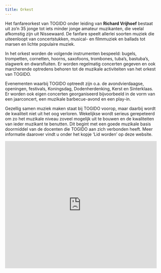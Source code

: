 ```yaml
---
title: Orkest
---
```


Het fanfareorkest van TOGIDO onder leiding van **Richard Vrijhoef** bestaat uit zo’n 35 jonge tot iets minder jonge amateur muzikanten, die veelal afkomstig zijn uit Nissewaard. De fanfare speelt allerlei soorten muziek die uiteenloopt van concertstukken, musical- en filmmuziek en ballads tot marsen en lichte populaire muziek.

In het orkest worden de volgende instrumenten bespeeld: bugels, trompetten, cornetten, hoorns, saxofoons, trombones, tuba’s, bastuba’s, slagwerk en dwarsfluiten. Er worden regelmatig concerten gegeven en ook marcherende optredens behoren tot de muzikale activiteiten van het orkest van TOGIDO.

Evenementen waarbij TOGIDO optreedt zijn o.a. de avondvierdaagse, openingen, festivals, Koningsdag, Dodenherdenking, Kerst en Sinterklaas. Er worden ook eigen concerten georganiseerd bijvoorbeeld in de vorm van een jaarconcert, een muzikale barbecue-avond en een play-in.

Gezellig samen muziek maken staat bij TOGIDO voorop, maar daarbij wordt de kwaliteit niet uit het oog verloren. Wekelijkse wordt serieus gerepeteerd om zo het muzikale niveau zoveel mogelijk uit te bouwen en de kwaliteiten van ieder muzikant te benutten. Dit begint met een goede muzikale basis doormiddel van de docenten die TOGIDO aan zich verbonden heeft. Meer informatie daarover vindt u onder het kopje ‘Lid worden’ op deze website.

<iframe src="https://www.facebook.com/plugins/post.php?href=https%3A%2F%2Fwww.facebook.com%2Ftogidohekelingen%2Fposts%2Fpfbid0k8DxqqkpoDYciE4C2aDqJJgUaWKCKwk8v2XjPjAkk1BGqAE8e5HQeAeKEsrB7YJUl&show_text=true&width=500" width="500" height="419" style="border:none;overflow:hidden" scrolling="no" frameborder="0" allowfullscreen="true" allow="autoplay; clipboard-write; encrypted-media; picture-in-picture; web-share"></iframe>